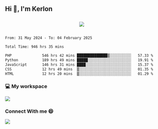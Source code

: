 ## Hi 👋, I'm Kerlon

<p align="center" style="margin: 30px;">
 
 <img src="https://skillicons.dev/icons?i=html,css,bootstrap,js,nodejs,jquery,python,flask,php,mysql,lua,sqlite,firebase">


</p>
<!--START_SECTION:waka-->

```txt
From: 31 May 2024 - To: 04 February 2025

Total Time: 946 hrs 35 mins

PHP              546 hrs 42 mins ██████████████▒░░░░░░░░░░   57.33 %
Python           189 hrs 49 mins █████░░░░░░░░░░░░░░░░░░░░   19.91 %
JavaScript       146 hrs 31 mins ████░░░░░░░░░░░░░░░░░░░░░   15.37 %
CSS              12 hrs 49 mins  ▒░░░░░░░░░░░░░░░░░░░░░░░░   01.35 %
HTML             12 hrs 20 mins  ▒░░░░░░░░░░░░░░░░░░░░░░░░   01.29 %
```

<!--END_SECTION:waka-->


<p align="center">
 <h3>💻 My workspace</h3>
    <img src="https://skillicons.dev/icons?i=mint" />
</p>

<p align="center">
 <h3>Connect With me 😄</h3> 
    <a href="https://www.linkedin.com/in/kerlon-fernandes"><img src="https://skillicons.dev/icons?i=linkedin" />
  </a>
</p>



